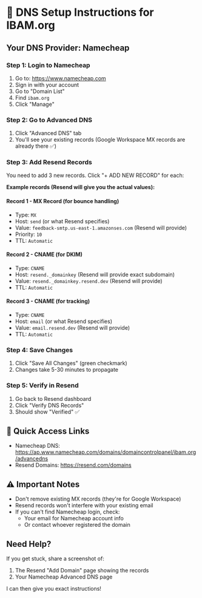 # 🔧 DNS Setup Instructions for IBAM.org

## Your DNS Provider: Namecheap

### Step 1: Login to Namecheap
1. Go to: https://www.namecheap.com
2. Sign in with your account
3. Go to "Domain List"
4. Find `ibam.org`
5. Click "Manage"

### Step 2: Go to Advanced DNS
1. Click "Advanced DNS" tab
2. You'll see your existing records (Google Workspace MX records are already there ✅)

### Step 3: Add Resend Records
You need to add 3 new records. Click "+ ADD NEW RECORD" for each:

**Example records (Resend will give you the actual values):**

#### Record 1 - MX Record (for bounce handling)
- Type: `MX`
- Host: `send` (or what Resend specifies)
- Value: `feedback-smtp.us-east-1.amazonses.com` (Resend will provide)
- Priority: `10`
- TTL: `Automatic`

#### Record 2 - CNAME (for DKIM)
- Type: `CNAME`
- Host: `resend._domainkey` (Resend will provide exact subdomain)
- Value: `resend._domainkey.resend.dev` (Resend will provide)
- TTL: `Automatic`

#### Record 3 - CNAME (for tracking)
- Type: `CNAME`  
- Host: `email` (or what Resend specifies)
- Value: `email.resend.dev` (Resend will provide)
- TTL: `Automatic`

### Step 4: Save Changes
1. Click "Save All Changes" (green checkmark)
2. Changes take 5-30 minutes to propagate

### Step 5: Verify in Resend
1. Go back to Resend dashboard
2. Click "Verify DNS Records"
3. Should show "Verified" ✅

## 🎯 Quick Access Links
- Namecheap DNS: https://ap.www.namecheap.com/domains/domaincontrolpanel/ibam.org/advancedns
- Resend Domains: https://resend.com/domains

## ⚠️ Important Notes
- Don't remove existing MX records (they're for Google Workspace)
- Resend records won't interfere with your existing email
- If you can't find Namecheap login, check:
  - Your email for Namecheap account info
  - Or contact whoever registered the domain

## Need Help?
If you get stuck, share a screenshot of:
1. The Resend "Add Domain" page showing the records
2. Your Namecheap Advanced DNS page

I can then give you exact instructions!